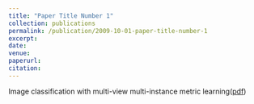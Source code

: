 ```yaml
---
title: "Paper Title Number 1"
collection: publications
permalink: /publication/2009-10-01-paper-title-number-1
excerpt: 
date: 
venue: 
paperurl: 
citation: 
---
```

Image classification with multi-view multi-instance metric learning([pdf](http://infhighdim.github.io/files/Image_classification_with_multi-view_multi-instance_metric_learning.pdf))
